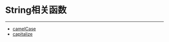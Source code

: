 # String相关函数

---

- [camelCase](/repository/Libraries/Lodash/docs/camelCase.md#camelcase)
- [capitalize](/repository/Libraries/Lodash/docs/capitalize.md#capitalize)